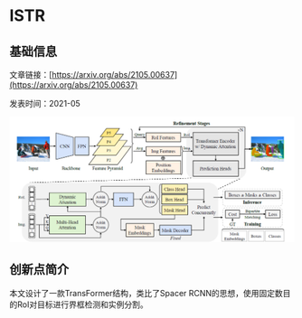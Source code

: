 # ISTR

## 基础信息 
文章链接：[https://arxiv.org/abs/2105.00637](https://arxiv.org/abs/2105.00637)

发表时间：2021-05

![](../../../img/article/2022-02-26-14-06-17.png)

## 创新点简介
本文设计了一款TransFormer结构，类比了Spacer RCNN的思想，使用固定数目的RoI对目标进行界框检测和实例分割。
